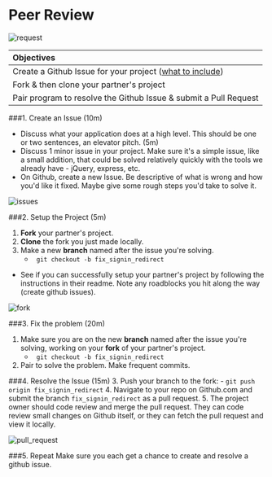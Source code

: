 # Peer Review
![request](https://cloud.githubusercontent.com/assets/3010270/13824932/53d10ca2-eb6d-11e5-9b7d-50e21706351c.png)


| Objectives |
| :--- |
| Create a Github Issue for your project ([what to include](report-an-issue.md)) |
| Fork & then clone your partner's project |
| Pair program to resolve the Github Issue & submit a Pull Request |

###1. Create an Issue (10m)

* Discuss what your application does at a high level. This should be one or two sentences, an elevator pitch. (5m)
* Discuss 1 minor issue in your project. Make sure it's a simple issue, like a small addition, that could be solved relatively quickly with the tools we already have - jQuery, express, etc.
* On Github, create a new Issue. Be descriptive of what is wrong and how you'd like it fixed. Maybe give some rough steps you'd take to solve it.

![issues](https://cloud.githubusercontent.com/assets/3010270/13924807/f123ddee-ef42-11e5-96c5-7766928b9996.png)

###2. Setup the Project (5m)
1. __Fork__ your partner's project.
2. __Clone__ the fork you just made locally.
3. Make a new __branch__ named after the issue you're solving.
    - ` git checkout -b fix_signin_redirect`
* See if you can successfully setup your partner's project by following the instructions in their readme. Note any roadblocks you hit along the way (create github issues).

![fork](https://cloud.githubusercontent.com/assets/3010270/13824824/fc5bd27c-eb6c-11e5-944b-4828184c9cfe.png)

###3. Fix the problem (20m)
1. Make sure you are on the new __branch__ named after the issue you're solving, working on your __fork__ of your partner's project.
    - ` git checkout -b fix_signin_redirect`
2. Pair to solve the problem. Make frequent commits.

###4. Resolve the Issue (15m)
3. Push your branch to the fork:
    - `git push origin fix_signin_redirect`
4. Navigate to your repo on Github.com and submit the branch `fix_signin_redirect` as a pull request.
5. The project owner should code review and merge the pull request. They can code review small changes on Github itself, or they can fetch the pull request and view it locally.

![pull_request](https://cloud.githubusercontent.com/assets/3010270/13924903/681bb00c-ef43-11e5-8197-390fb908838a.png)

###5. Repeat
Make sure you each get a chance to create and resolve a github issue.

